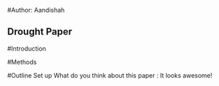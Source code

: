 #Author: Aandishah
## Drought Paper

#Introduction

#Methods

#Outline Set up
What do you think about this paper : It looks awesome!
